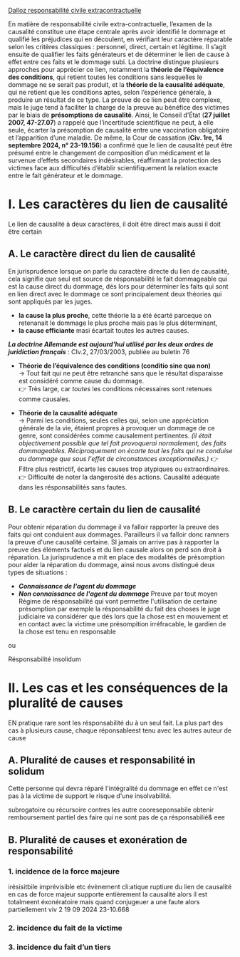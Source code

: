 [Dalloz responsabilité civile extracontractuelle](https://social.mtdv.me/articles/Dalloz)

En matière de responsabilité civile extra-contractuelle, l’examen de la causalité constitue une étape centrale après avoir identifié le dommage et qualifié les préjudices qui en découlent, en vérifiant leur caractère réparable selon les critères classiques : personnel, direct, certain et légitime. Il s’agit ensuite de qualifier les faits générateurs et de déterminer le lien de cause à effet entre ces faits et le dommage subi. La doctrine distingue plusieurs approches pour apprécier ce lien, notamment la **théorie de l’équivalence des conditions**, qui retient toutes les conditions sans lesquelles le dommage ne se serait pas produit, et la **théorie de la causalité adéquate**, qui ne retient que les conditions aptes, selon l’expérience générale, à produire un résultat de ce type. La preuve de ce lien peut être complexe, mais le juge tend à faciliter la charge de la preuve au bénéfice des victimes par le biais de **présomptions de causalité**. Ainsi, le Conseil d’État (**27 juillet 2007, 47-27.07**) a rappelé que l’incertitude scientifique ne peut, à elle seule, écarter la présomption de causalité entre une vaccination obligatoire et l’apparition d’une maladie. De même, la Cour de cassation (**Civ. 1re, 14 septembre 2024, n° 23-19.156**) a confirmé que le lien de causalité peut être présumé entre le changement de composition d’un médicament et la survenue d’effets secondaires indésirables, réaffirmant la protection des victimes face aux difficultés d’établir scientifiquement la relation exacte entre le fait générateur et le dommage.

# I. Les caractères du lien de causalité
Le lien de causalité à deux caractères, il doit être direct mais aussi il doit être certain
## A. Le caractère direct du lien de causalité
En jurisprudence lorsque on parle du caractère directe du lien de causalité, cela signifie que seul est source de résponsabilité le fait dommageable qui est la cause direct du dommage, dés lors pour déterminer les faits qui sont en lien direct avec le dommage ce sont principalement deux théories qui sont appliqués par les juges. 

- **la cause la plus proche**, cette théorie la a été écarté parceque on retenanait le dommage le plus proche mais pas le plus déterminant, 
- **la cause efficiante** masi écartait toutes les autres causes.

***La doctrine Allemande est aujourd'hui utilisé par les deux ordres de juridiction français*** :
CIv.2, 27/03/2003, publiée au buletin 76

- **Théorie de l’équivalence des conditions (conditio sine qua non)**  
    → Tout fait qui ne peut être retranché sans que le résultat disparaisse est considéré comme cause du dommage.  
    👉 Très large, car _toutes_ les conditions nécessaires sont retenues comme causales.
    
- **Théorie de la causalité adéquate**  
    → Parmi les conditions, seules celles qui, selon une appréciation générale de la vie, étaient propres à provoquer un dommage de ce genre, sont considérées comme causalement pertinentes.
	*(il était objectivement possible que tel fait provoquerai normalement, des faits dommageables. Réciproquement on écarte tout les faits qui ne conduise au dommage que sous l'effet de circonstances exceptionnelles.)*
    👉 Filtre plus restrictif, écarte les causes trop atypiques ou extraordinaires.
    👉 Difficulté de noter la dangerosité des actions.
Causalité adéquate dans les résponsabilités sans fautes.

## B. Le caractère certain du lien de causalité
Pour obtenir réparation du dommage il va falloir rapporter la preuve des faits qui ont conduient aux dommages. Parailleurs il va falloir donc ramners la preuve d'une causalité certaine. SI jamais on arrive pas à rapporter la preuve des éléments factuels et du lien causale alors on perd son droit à réparation. La jurisprudence a mit en place des modalités de présomption pour aider la réparation du dommage, ainsi nous avons distingué deux types de situations :
- ***Connaissance de l'agent du dommage***
- ***Non connaissance de l'agent du dommage***
Preuve par tout moyen
Régime de résponsabilité qui vont permettre l'utilisation de certaine présomption par exemple la résponsabilité du fait des choses le juge judiciaire va considérer que dés lors que la chose est en mouvement et en contact avec la victime une présompition irréfracable, le gardien de la chose est tenu en responsable

ou 

Résponsabilité insolidum
# II. Les cas et les conséquences de la pluralité de causes
EN pratique rare sont les résponsabilité du à un seul fait. La plus part des cas à plusieurs cause, chaque réponsableest tenu avec les autres auteur de cause

## A. Pluralité de causes et responsabilité in solidum
Cette personne qui devra réparé l'intégralité du dommage en effet ce n'est pas à la victime de support le risque d'une insolvabilité.

subrogatoire ou récursoire contres les autre cooreseponsabile obtenir remboursement partiel des faire qui ne sont pas de ça résponsabilié&
eee

## B. Pluralité de causes et exonération de responsabilité

### 1. incidence de la force majeure
irésisitbile imprévisible etc
évènement cli:atique
ruptiure du lien de causalité en cas de force majeur supporte entièrement la causalité alors il est totalmeent éxonératoire mais quand conjugeuer a une faute alors partiellement
viv 2 19 09 2024 23-10.668

### 2. incidence du fait de la victime

### 3. incidence du fait d’un tiers
